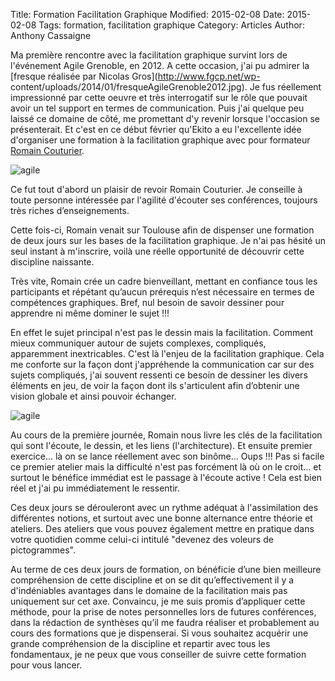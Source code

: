 Title: Formation Facilitation Graphique
Modified: 2015-02-08
Date: 2015-02-08
Tags: formation, facilitation graphique
Category: Articles
Author: Anthony Cassaigne

Ma première rencontre avec la facilitation graphique survint lors de
l'événement Agile Grenoble, en  2012. A cette occasion,  j'ai pu admirer la
[fresque réalisée par Nicolas Gros](http://www.fgcp.net/wp-
content/uploads/2014/01/fresqueAgileGrenoble2012.jpg). Je fus réellement
impressionné par cette oeuvre et très interrogatif sur le rôle que pouvait
avoir un tel support en termes de communication. Puis j'ai quelque peu laissé
ce domaine de côté, me promettant d'y revenir lorsque l'occasion se
présenterait. Et c'est en ce début février qu'Ekito a eu l'excellente idée
d'organiser une formation à la  facilitation graphique avec pour formateur
[Romain Couturier](http://talondagile.fr/blog/).

![agile]({filename}/images/fresque_facilitation_graph_small.jpg)

Ce fut tout d'abord un plaisir de revoir Romain Couturier. Je  conseille  à
toute personne intéressée par l'agilité d'écouter ses conférences, toujours
très riches d’enseignements.

Cette fois-ci, Romain venait sur Toulouse afin de dispenser une formation de
deux jours  sur les bases de la facilitation graphique. Je n'ai pas hésité un
seul instant à m'inscrire, voilà une réelle opportunité de découvrir cette
discipline naissante.

Très vite, Romain crée un cadre bienveillant, mettant en confiance tous les
participants et répétant qu’aucun prérequis n’est nécessaire  en termes de
compétences graphiques. Bref, nul besoin de savoir dessiner pour apprendre ni
même dominer le sujet !!!

En effet le sujet principal n'est pas le dessin mais la facilitation. Comment mieux
communiquer autour de sujets complexes, compliqués, apparemment inextricables.
C'est là l'enjeu de la facilitation graphique. Cela me conforte sur la façon
dont j'appréhende la communication car sur des sujets compliqués, j'ai souvent
ressenti ce besoin de dessiner les divers éléments en jeu, de voir la façon
dont ils s'articulent afin d’obtenir une vision globale et ainsi pouvoir échanger.

![agile]({filename}/images/picto_fusee_small.jpg)

Au cours de la première journée, Romain nous livre les clés de la facilitation
qui sont l'écoute, le dessin, et les liens (l'architecture). Et ensuite
premier exercice... là on se lance réellement avec son binôme... Oups !!! Pas si
facile ce premier atelier mais la difficulté n'est pas forcément là où on le
croit... et surtout le bénéfice immédiat est le passage à l'écoute active !
Cela est bien réel et j'ai pu immédiatement le ressentir.

Ces deux jours se dérouleront avec un rythme adéquat à l'assimilation des
différentes notions, et surtout avec une bonne alternance entre théorie et
ateliers. Des ateliers que vous pouvez également mettre en pratique dans votre
quotidien comme celui-ci intitulé  "devenez des voleurs de pictogrammes".

Au terme de ces deux jours de formation, on bénéficie d’une bien meilleure
compréhension de cette discipline et on se dit qu’effectivement il y a
d'indéniables avantages dans le domaine de la facilitation mais pas uniquement
sur cet axe. Convaincu, je me suis promis d’appliquer cette méthode, pour la
prise de notes personnelles lors de futures conférences, dans la rédaction de
synthèses qu’il me faudra réaliser et probablement au cours des formations que
je dispenserai. Si vous souhaitez acquérir une grande compréhension
de la discipline et repartir avec tous les fondamentaux, je ne peux que vous
conseiller de suivre cette formation pour vous lancer.





